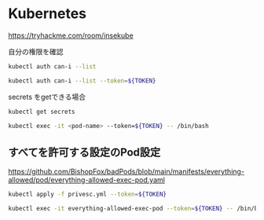 # Kubernetes

https://tryhackme.com/room/insekube

自分の権限を確認

```sh
kubectl auth can-i --list

kubectl auth can-i --list --token=${TOKEN}
```

secrets をgetできる場合

```sh
kubectl get secrets
```

```sh
kubectl exec -it <pod-name> --token=${TOKEN} -- /bin/bash
```

## すべてを許可する設定のPod設定

https://github.com/BishopFox/badPods/blob/main/manifests/everything-allowed/pod/everything-allowed-exec-pod.yaml

```sh
kubectl apply -f privesc.yml --token=${TOKEN}

kubectl exec -it everything-allowed-exec-pod --token=${TOKEN} -- /bin/bash
```

